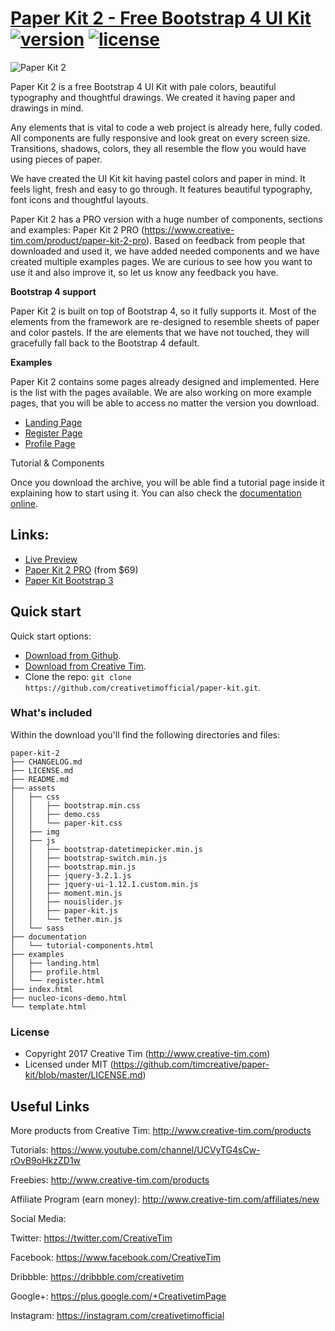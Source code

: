 # [Paper Kit 2 - Free Bootstrap 4 UI Kit](http://demos.creative-tim.com/paper-kit-2) [![version][version-badge]][CHANGELOG] [![license][license-badge]][LICENSE]

![Paper Kit 2](http://s3.amazonaws.com/creativetim_bucket/products/61/original/opt_pk2_thumbnail.jpg "Paper Kit 2 Free")

Paper Kit 2 is a free Bootstrap 4 UI Kit with pale colors, beautiful typography and thoughtful drawings. We created it having paper and drawings in mind.

Any elements that is vital to code a web project is already here, fully coded. All components are fully responsive and look great on every screen size. Transitions, shadows, colors, they all resemble the flow you would have using pieces of paper.

We have created the UI Kit kit having pastel colors and paper in mind. It feels light, fresh and easy to go through. It features beautiful typography, font icons and thoughtful layouts.

Paper Kit 2 has a PRO version with a huge number of components, sections and examples: Paper Kit 2 PRO (https://www.creative-tim.com/product/paper-kit-2-pro). Based on feedback from people that downloaded and used it, we have added needed components and we have created multiple examples pages. We are curious to see how you want to use it and also improve it, so let us know any feedback you have.

**Bootstrap 4 support**

Paper Kit 2 is built on top of Bootstrap 4, so it fully supports it. Most of the elements from the framework are re-designed to resemble sheets of paper and color pastels. If the are elements that we have not touched, they will gracefully fall back to the Bootstrap 4 default.

**Examples**

Paper Kit 2 contains some pages already designed and implemented. Here is the list with the pages available. We are also working on more example pages, that you will be able to access no matter the version you download.


- [Landing Page](http://demos.creative-tim.com/paper-kit-2/examples/landing.html)
- [Register Page](http://demos.creative-tim.com/paper-kit-2/examples/register.html)
- [Profile Page](http://demos.creative-tim.com/paper-kit-2/examples/profile.html)

Tutorial & Components

Once you download the archive, you will be able find a tutorial page inside it explaining how to start using it. You can also check the [documentation online](http://demos.creative-tim.com/paper-kit-2-pro/documentation/tutorial-components.html).

## Links:

+ [Live Preview](http://demos.creative-tim.com/paper-kit-2)
+ [Paper Kit 2 PRO](http://demos.creative-tim.com/paper-kit-2-pro/presentation.html) (from $69)
+ [Paper Kit Bootstrap 3](http://demos.creative-tim.com/paper-kit)

## Quick start

Quick start options:

- [Download from Github](https://github.com/creativetimofficial/paper-kit.git).
- [Download from Creative Tim](http://www.creative-tim.com/product/paper-kit-2).
- Clone the repo: `git clone https://github.com/creativetimofficial/paper-kit.git`.


### What's included

Within the download you'll find the following directories and files:

```
paper-kit-2
├── CHANGELOG.md
├── LICENSE.md
├── README.md
├── assets
│   ├── css
│   │   ├── bootstrap.min.css
│   │   ├── demo.css
│   │   └── paper-kit.css
│   ├── img
│   ├── js
│   │   ├── bootstrap-datetimepicker.min.js
│   │   ├── bootstrap-switch.min.js
│   │   ├── bootstrap.min.js
│   │   ├── jquery-3.2.1.js
│   │   ├── jquery-ui-1.12.1.custom.min.js
│   │   ├── moment.min.js
│   │   ├── nouislider.js
│   │   ├── paper-kit.js
│   │   └── tether.min.js
│   └── sass
├── documentation
│   └── tutorial-components.html
├── examples
│   ├── landing.html
│   ├── profile.html
│   └── register.html
├── index.html
├── nucleo-icons-demo.html
└── template.html

```

### License

- Copyright 2017 Creative Tim (http://www.creative-tim.com)
- Licensed under MIT (https://github.com/timcreative/paper-kit/blob/master/LICENSE.md)


## Useful Links

More products from Creative Tim: <http://www.creative-tim.com/products>

Tutorials: <https://www.youtube.com/channel/UCVyTG4sCw-rOvB9oHkzZD1w>

Freebies: <http://www.creative-tim.com/products>

Affiliate Program (earn money): <http://www.creative-tim.com/affiliates/new>

Social Media:

Twitter: <https://twitter.com/CreativeTim>

Facebook: <https://www.facebook.com/CreativeTim>

Dribbble: <https://dribbble.com/creativetim>

Google+: <https://plus.google.com/+CreativetimPage>

Instagram: <https://instagram.com/creativetimofficial>

[CHANGELOG]: ./CHANGELOG.md
[LICENSE]: ./LICENSE.md
[version-badge]: https://img.shields.io/badge/version-2.0.0-blue.svg
[license-badge]: https://img.shields.io/badge/license-MIT-blue.svg

